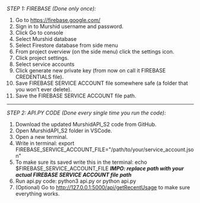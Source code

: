 *STEP 1: FIREBASE (Done only once):*

1. Go to https://firebase.google.com/
2. Sign in to Murshid username and password. 
3. Click Go to console
4. Select Murshid database
5. Select Firestore database from side menu
6. From project overview (on the side menu) click the settings icon.
7. Click project settings. 
8. Select service accounts 
9. Click generate new private key (from now on call it FIREBASE CREDENTIALS file). 
10. Save FIREBASE SERVICE ACCOUNT file somewhere safe (a folder that you won’t ever delete). 
11. Save the FIREBASE SERVICE ACCOUNT  file path.

----------------------------------------------------------------------------------

*STEP 2: API.PY CODE (Done every single time you run the code):*

1. Download the updated MurshidAPI_S2 code from GitHub. 
2. Open MurshidAPI_S2 folder in VSCode. 
3. Open a new terminal. 
4. Write in terminal: export FIREBASE_SERVICE_ACCOUNT_FILE="/path/to/your/service_account.json"  
5. To make sure its saved write this in the terminal: echo $FIREBASE_SERVICE_ACCOUNT_FILE ***IMPO: replace path with your actual FIREBASE SERVICE ACCOUNT file path***
6. Run api.py code: python3 api.py or python api.py
7. (Optional) Go to http://127.0.0.1:5000/api/getRecentUsage to make sure everything works. 
